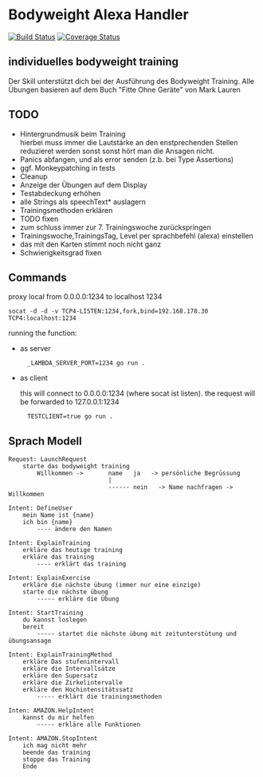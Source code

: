 # Bodyweight Alexa Handler
[![Build Status](https://travis-ci.org/gipde/bodyweight.svg?branch=master)](https://travis-ci.org/gipde/bodyweight)
[![Coverage Status](https://coveralls.io/repos/github/gipde/bodyweight/badge.svg?branch=master)](https://coveralls.io/github/gipde/bodyweight?branch=master)

## individuelles bodyweight training

Der Skill unterstützt dich bei der Ausführung des Bodyweight Training. Alle Übungen basieren auf dem Buch "Fitte Ohne Geräte" von Mark Lauren

## TODO
- Hintergrundmusik beim Training \
  hierbei muss immer die Lautstärke an den enstprechenden Stellen reduzieret werden sonst sonst hört man die Ansagen nicht.
- Panics abfangen, und als error senden (z.b. bei Type Assertions)
- ggf. Monkeypatching in tests
- Cleanup
- Anzeige der Übungen auf dem Display
- Testabdeckung erhöhen
- alle Strings als speechText* auslagern
- Trainingsmethoden erklären
- TODO fixen
- zum schluss immer zur 7. Trainingswoche zurückspringen
- Trainingswoche,TrainingsTag, Level per sprachbefehl (alexa) einstellen
- das mit den Karten stimmt noch nicht ganz
- Schwierigkeitsgrad fixen

## Commands
proxy local from 0.0.0.0:1234 to localhost 1234

    socat -d -d -v TCP4-LISTEN:1234,fork,bind=192.168.178.30 TCP4:localhost:1234

running the function:
- as server

        _LAMBDA_SERVER_PORT=1234 go run .


- as client
    
    this will connect to 0.0.0.0:1234 (where socat ist listen). the request will be forwarded to 127.0.0.1:1234

        TESTCLIENT=true go run .

## Sprach Modell

    Request: LaunchRequest
        starte das bodyweight training
            Willkommen ->       name   ja   -> persönliche Begrüssung
                                |
                                ------ nein   -> Name nachfragen -> Willkommen

    Intent: DefineUser
        mein Name ist {name}
        ich bin {name}
            ---- ändere den Namen

    Intent: ExplainTraining
        erkläre das heutige training
        erkläre das training
            ---- erklärt das training

    Intent: ExplainExercise
        erkläre die nächste übung (immer nur eine einzige)
        starte die nächste übung
            ----- erkläre die Übung

    Intent: StartTraining
        du kannst loslegen
        bereit
            ----- startet die nächste übung mit zeitunterstütung und übungsansage

    Intent: ExplainTrainingMethod
        erkläre Das stufenintervall
        erkläre die Intervallsätze
        erkläre den Supersatz
        erkläre die Zirkelintervalle
        erkläre den Hochintensitätssatz
            ----- erklärt die trainingsmethoden

    Inten: AMAZON.HelpIntent
        kannst du mir helfen
            ----- erkläre alle Funktionen

    Intent: AMAZON.StopIntent
        ich mag nicht mehr
        beende das training
        stoppe das Training
        Ende



                    